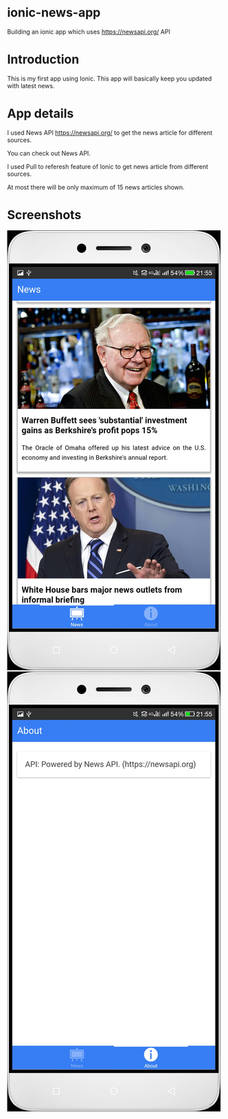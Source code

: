 # ionic-news-app
Building an ionic app which uses https://newsapi.org/ API

# Introduction

This is my first app using Ionic. This app will basically keep you updated with latest news.

# App details

I used News API  https://newsapi.org/ to get the news article for different sources.

You can check out News API.

I used Pull to referesh feature of Ionic to get news article from different sources.

At most there will be only maximum of 15 news articles shown.

# Screenshots

![alt text](/images/news.jpg "News tab") ![alt text](/images/about.jpg "About tab")


